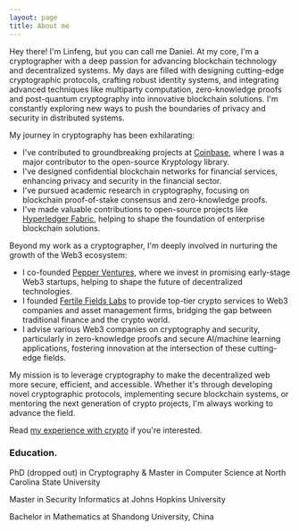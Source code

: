 ```yaml
---
layout: page
title: About me
---
```


Hey there! I'm Linfeng, but you can call me Daniel. At my core, I'm a cryptographer with a deep passion for advancing blockchain technology and decentralized systems.
My days are filled with designing cutting-edge cryptographic protocols, crafting robust identity systems, and integrating advanced techniques like multiparty computation, zero-knowledge proofs and post-quantum cryptography into innovative blockchain solutions. I'm constantly exploring new ways to push the boundaries of privacy and security in distributed systems.

My journey in cryptography has been exhilarating:

* I've contributed to groundbreaking projects at [Coinbase](https://www.coinbase.com/), where I was a major contributor to the open-source Kryptology library.
* I've designed confidential blockchain networks for financial services, enhancing privacy and security in the financial sector.
* I've pursued academic research in cryptography, focusing on blockchain proof-of-stake consensus and zero-knowledge proofs.
* I've made valuable contributions to open-source projects like [Hyperledger Fabric](https://www.hyperledger.org/projects/fabric), helping to shape the foundation of enterprise blockchain solutions.

Beyond my work as a cryptographer, I'm deeply involved in nurturing the growth of the Web3 ecosystem:

* I co-founded [Pepper Ventures](https://sites.google.com/view/pepperventures), where we invest in promising early-stage Web3 startups, helping to shape the future of decentralized technologies.
* I founded [Fertile Fields Labs](https://sites.google.com/view/fertilefieldslabs/home) to provide top-tier crypto services to Web3 companies and asset management firms, bridging the gap between traditional finance and the crypto world.
* I advise various Web3 companies on cryptography and security, particularly in zero-knowledge proofs and secure AI/machine learning applications, fostering innovation at the intersection of these cutting-edge fields.

My mission is to leverage cryptography to make the decentralized web more secure, efficient, and accessible. Whether it's through developing novel cryptographic protocols, implementing secure blockchain systems, or mentoring the next generation of crypto projects, I'm always working to advance the field.

Read [my experience with crypto](https://medium.com/@daniel.linfeng.zhou/written-on-the-occasion-of-bitcoins-fourth-halving-452605a874da) if you're interested. 

### Education. 

PhD (dropped out) in Cryptography & Master in Computer Science at North Carolina State University

Master in Security Informatics at Johns Hopkins University

Bachelor in Mathematics at Shandong University, China



